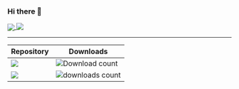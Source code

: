 ### Hi there 👋

<!--
**imaginary-png/imaginary-png** is a ✨ _special_ ✨ repository because its `README.md` (this file) appears on your GitHub profile.

Here are some ideas to get you started:

- 🔭 I’m currently working on ...
- 🌱 I’m currently learning ...
- 👯 I’m looking to collaborate on ...
- 🤔 I’m looking for help with ...
- 💬 Ask me about ...
- 📫 How to reach me: ...
- 😄 Pronouns: ...
- ⚡ Fun fact: ...

<a href="https://github.com/imaginary-png/HuntHelper">
  <img align="center" src="https://github-readme-stats.vercel.app/api/pin/?username=imaginary-png&repo=hunthelper" />
</a>
<a href="https://github.com/imaginary-png/a-ffxiv-hunt-tracker">
  <img align="top" src="https://github-readme-stats.vercel.app/api/pin/?username=imaginary-png&repo=a-ffxiv-hunt-tracker" />
</a>  

![Download count](https://img.shields.io/endpoint?url=https://vz32sgcoal.execute-api.us-east-1.amazonaws.com/HuntHelper)
![downloads count](https://img.shields.io/github/downloads/imaginary-png/a-ffxiv-hunt-tracker/total.svg)

![github stats image](https://github-readme-stats.vercel.app/api?username=imaginary-png&count_private=true)
![langauge stats image](https://github-readme-stats.vercel.app/api/top-langs/?username=imaginary-png&count_private=true&layout=compact)  
-->


<a href="https://github.com/imaginary-png">
  <img align="center" src="https://github-readme-stats.vercel.app/api?username=imaginary-png&count_private=true" />
</a>
<a href="https://github.com/imaginary-png">
  <img align="top" src="https://github-readme-stats.vercel.app/api/top-langs/?username=imaginary-png&count_private=true&layout=compact" />
</a>  

----

Repository|Downloads
---|---
![](https://github-readme-stats.vercel.app/api/pin/?username=imaginary-png&repo=hunthelper)|![Download count](https://img.shields.io/endpoint?url=https://vz32sgcoal.execute-api.us-east-1.amazonaws.com/HuntHelper)
![](https://github-readme-stats.vercel.app/api/pin/?username=imaginary-png&repo=a-ffxiv-hunt-tracker)|![downloads count](https://img.shields.io/github/downloads/imaginary-png/a-ffxiv-hunt-tracker/total.svg)
